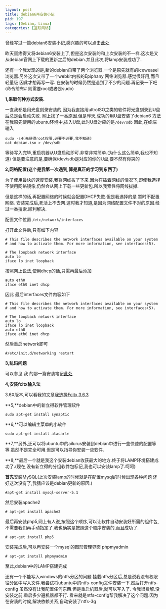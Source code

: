 ```yaml
---
layout: post
title: debian6再安装小记
pid: 197
tags: [Debian, Linux]
categories: [互联网络]
---
```

曾经写过一篇debian6安装小记,感兴趣的可以点击[此处](/2011/05/debian6-install-note.html)

昨天蛋疼得又将debian6安装上了,但是这次安装的和上次安装的不一样.这次是又从debian官网上下载的更新之后的debian.并且此次,将lamp安装成功了.

还有一个我发现的是,新的debian自带了两个浏览器.一个是原先就有的iceweasel浏览器.另外这次又带了一个webkit内核的Epiphany 网络浏览器.感觉很好用,而且轻量级
因此才想再写一写.
在安装的时候仍然是遇到了不少的问题.再记录一下吧(命令前有# 则需要root或者是sudo)

**1,采取何种方式安装.**

一直我都是用光盘刻录安装的,因为我直接用ultroISO之类的软件将光盘刻录到U盘后总是会启动失败.
网上找了一番原因.但是昨天,成功的用U盘安装了debian6
方法 在我原先使用的ubuntu环境中,插入U盘,此时U盘对应的是`/dev/sdb` 因此,在终端输入

    sudo -sH(先获得root权限,必要不必要,我不知道)
    cat debian.iso > /dev/sdb
等待写入完毕,重启机器从U盘启动即可.非常非常简单.(为什么这么简单,我也不知道)
但是要注意的是,要确保/dev/sdb是对应的你的U盘,要不然有你哭的

**2,网络配置(这个是我第一次遇到,算是真正的学习到东西了)**

为了使用最快的速度安装,我将网线拔了下来.因为在插着网线的情况下,即使我选择不使用网络镜像,仍然会从网上下载一些更新包.所以我索性将网线拔掉.

但是这样的话,再配置网络的时候就会配置DHCP失败.但是我选择的是 暂时不配置网络.
安装完成后,死活上不去网.这时我才知道,是因为网络配置文件不对的原因.经过一番搜索.顺利解决.

配置文件位置 `/etc/network/interfaces`

打开此文件后,只有如下内容

    # This file describes the network interfaces available on your system
    # and how to activate them. For more information, see interfaces(5).

    # The loopback network interface
    auto lo
    iface lo inet loopback
按照网上说法,使用dhcp的话,只需再最后添加

    auto eth0
    iface eth0 inet dhcp
因此 最后interfaces文件内容如下

    # This file describes the network interfaces available on your system
    # and how to activate them. For more information, see interfaces(5).

    # The loopback network interface
    auto lo
    iface lo inet loopback
    auto eth0
    iface eth0 inet dhcp
然后重启network即可

    #/etc/init.d/networking restart
**3,乱码问题**

可以参见 我 的那一篇安装笔记[此处](/2011/05/debian6-install-note.html)

**4,安装fcitx输入法**

3.6X版本,可以看我的文章[我选择Fcitx 3.6.3](/2011/07/i-prefer-fcitx-363.html)

**5,**debian中的新立得软件管理软件

    sudo apt-get install synaptic
**6,**可以编辑主菜单的小软件

    sudo apt-get install alacarte
**7,**另外,还可以将ubuntu中的ailurus安装到debian中进行一些快速的配置等等.虽然不是完全可用.但是可以指导你安装一些软件.

**8,**最后一个就是我这个安装debian收获最大的地方.终于将LAMP环境搭建成功了.(现在,没有新立得的分组软件包标记,我也可以安装lamp了.呵呵)

**首先**安装MySQL(上次安装lamp的时候就是在配置mysql的时候出现各种问题 还好这次没有了,我猜应该是debian更新的原因.)

    #apt-get install mysql-server-5.1
然后安装apache2

    # apt-get install apache2
最后再安装php5,网上有人说,按照这个顺序,可以让软件自动安装好所需的组件包,不需要我们再手动指定了.我也确实是按照这个顺序安装的,而且成功了.

    # apt-get install php5
安装完成后,可以再安装一个mysql的图形管理界面 phpmyadmin

    # apt-get install phpmyadmin
至此,debian中的LAMP搭建完成

还有一个不能写入windows的ntfs分区的问题.挂载ntfs分区后,总是说我没有权限往分区中写入文件.我尝试将ubuntu中的ntfs-config文件安装一下.然后打开ntfs-config
虽然没有让我配置任何东西.但是重启机器后,就可以写入了.
令我很费解.没安装之前,重启多少遍机器都不行.
看来就是ntfs-config帮我解决了这个问题.因为在安装的时候,解决依赖关系,自动安装了ntfs-3g
